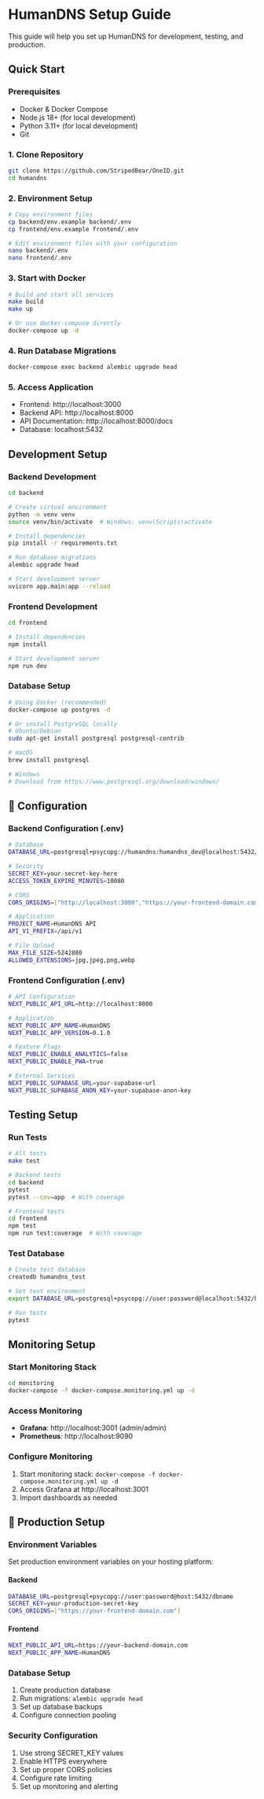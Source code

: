 # HumanDNS Setup Guide

This guide will help you set up HumanDNS for development, testing, and production.

##  Quick Start

### Prerequisites
- Docker & Docker Compose
- Node.js 18+ (for local development)
- Python 3.11+ (for local development)
- Git

### 1. Clone Repository
```bash
git clone https://github.com/StripedBear/OneID.git
cd humandns
```

### 2. Environment Setup
```bash
# Copy environment files
cp backend/env.example backend/.env
cp frontend/env.example frontend/.env

# Edit environment files with your configuration
nano backend/.env
nano frontend/.env
```

### 3. Start with Docker
```bash
# Build and start all services
make build
make up

# Or use docker-compose directly
docker-compose up -d
```

### 4. Run Database Migrations
```bash
docker-compose exec backend alembic upgrade head
```

### 5. Access Application
- Frontend: http://localhost:3000
- Backend API: http://localhost:8000
- API Documentation: http://localhost:8000/docs
- Database: localhost:5432

##  Development Setup

### Backend Development
```bash
cd backend

# Create virtual environment
python -m venv venv
source venv/bin/activate  # Windows: venv\Scripts\activate

# Install dependencies
pip install -r requirements.txt

# Run database migrations
alembic upgrade head

# Start development server
uvicorn app.main:app --reload
```

### Frontend Development
```bash
cd frontend

# Install dependencies
npm install

# Start development server
npm run dev
```

### Database Setup
```bash
# Using Docker (recommended)
docker-compose up postgres -d

# Or install PostgreSQL locally
# Ubuntu/Debian
sudo apt-get install postgresql postgresql-contrib

# macOS
brew install postgresql

# Windows
# Download from https://www.postgresql.org/download/windows/
```

## 🔧 Configuration

### Backend Configuration (.env)
```bash
# Database
DATABASE_URL=postgresql+psycopg://humandns:humandns_dev@localhost:5432/humandns

# Security
SECRET_KEY=your-secret-key-here
ACCESS_TOKEN_EXPIRE_MINUTES=10080

# CORS
CORS_ORIGINS=["http://localhost:3000","https://your-frontend-domain.com"]

# Application
PROJECT_NAME=HumanDNS API
API_V1_PREFIX=/api/v1

# File Upload
MAX_FILE_SIZE=5242880
ALLOWED_EXTENSIONS=jpg,jpeg,png,webp
```

### Frontend Configuration (.env)
```bash
# API Configuration
NEXT_PUBLIC_API_URL=http://localhost:8000

# Application
NEXT_PUBLIC_APP_NAME=HumanDNS
NEXT_PUBLIC_APP_VERSION=0.1.0

# Feature Flags
NEXT_PUBLIC_ENABLE_ANALYTICS=false
NEXT_PUBLIC_ENABLE_PWA=true

# External Services
NEXT_PUBLIC_SUPABASE_URL=your-supabase-url
NEXT_PUBLIC_SUPABASE_ANON_KEY=your-supabase-anon-key
```

## Testing Setup

### Run Tests
```bash
# All tests
make test

# Backend tests
cd backend
pytest
pytest --cov=app  # With coverage

# Frontend tests
cd frontend
npm test
npm run test:coverage  # With coverage
```

### Test Database
```bash
# Create test database
createdb humandns_test

# Set test environment
export DATABASE_URL=postgresql+psycopg://user:password@localhost:5432/humandns_test

# Run tests
pytest
```

## Monitoring Setup

### Start Monitoring Stack
```bash
cd monitoring
docker-compose -f docker-compose.monitoring.yml up -d
```

### Access Monitoring
- **Grafana**: http://localhost:3001 (admin/admin)
- **Prometheus**: http://localhost:9090

### Configure Monitoring
1. Start monitoring stack: `docker-compose -f docker-compose.monitoring.yml up -d`
2. Access Grafana at http://localhost:3001
3. Import dashboards as needed

## 🚀 Production Setup

### Environment Variables
Set production environment variables on your hosting platform:

#### Backend
```bash
DATABASE_URL=postgresql+psycopg://user:password@host:5432/dbname
SECRET_KEY=your-production-secret-key
CORS_ORIGINS=["https://your-frontend-domain.com"]
```

#### Frontend
```bash
NEXT_PUBLIC_API_URL=https://your-backend-domain.com
NEXT_PUBLIC_APP_NAME=HumanDNS
```

### Database Setup
1. Create production database
2. Run migrations: `alembic upgrade head`
3. Set up database backups
4. Configure connection pooling

### Security Configuration
1. Use strong SECRET_KEY values
2. Enable HTTPS everywhere
3. Set up proper CORS policies
4. Configure rate limiting
5. Set up monitoring and alerting
